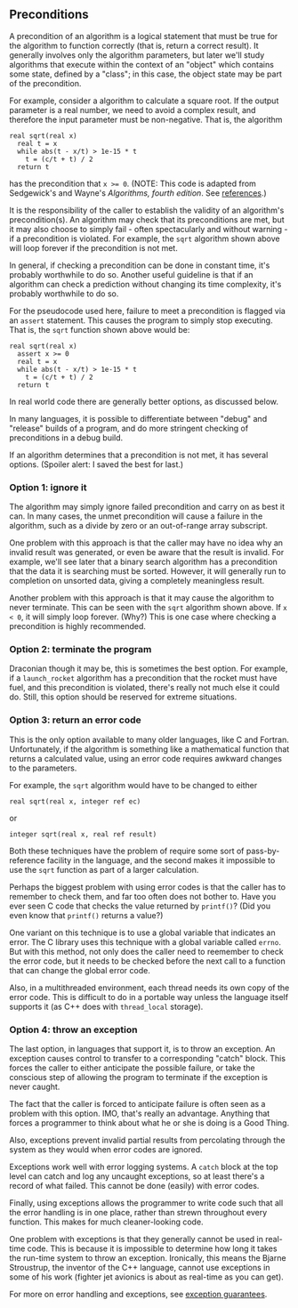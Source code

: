 ## Preconditions

A precondition of an algorithm is a logical statement
that must be true for the algorithm to
function correctly (that is, return a correct result).
It generally involves only the algorithm parameters,
but later we'll study algorithms that execute within
the context of an "object" which contains some state,
defined by a "class"; in this case,
the object state may be part of the precondition.

For example, consider a algorithm to calculate a square root.
If the output parameter is a real number,
we need to avoid a complex result,
and therefore the input parameter must be non-negative.
That is, the algorithm
```
real sqrt(real x)
  real t = x
  while abs(t - x/t) > 1e-15 * t
    t = (c/t + t) / 2
  return t
```
has the precondition that `x >= 0`.
(NOTE: This code is adapted
from Sedgewick's and Wayne's *Algorithms, fourth edition*.
See [references](References.md).)

It is the responsibility of the caller
to establish the validity of an algorithm's precondition(s).
An algorithm may check that its preconditions are met,
but it may also choose to simply
fail - often spectacularly and without warning -
if a precondition is violated.
For example, the `sqrt` algorithm shown above
will loop forever if the precondition is not met.

In general,
if checking a precondition can be done in constant time,
it's probably worthwhile to do so.
Another useful guideline is that if an algorithm
can check a prediction without changing its time
complexity, it's probably worthwhile to do so.

For the pseudocode used here,
failure to meet a precondition
is flagged via an ```assert``` statement.
This causes the program to simply stop executing.
That is, the ```sqrt``` function shown above would be:
```
real sqrt(real x)
  assert x >= 0
  real t = x
  while abs(t - x/t) > 1e-15 * t
    t = (c/t + t) / 2
  return t
```
In real world code there are generally better options,
as discussed below.

In many languages,
it is possible to differentiate between "debug"
and "release" builds of a program, and do more stringent
checking of preconditions in a debug build.

If an algorithm determines that a precondition is not met,
it has several options.
(Spoiler alert: I saved the best for last.)

### Option 1: ignore it
The algorithm may simply ignore failed precondition
and carry on as best it can.
In many cases, the unmet precondition will cause a failure
in the algorithm,
such as a divide by zero or an out-of-range array subscript.

One problem with this approach is that the caller may have
no idea why an invalid result was generated,
or even be aware that the result is invalid.
For example, we'll see later that a binary search algorithm
has a precondition that the data it is searching must be sorted.
However, it will generally run to completion on unsorted data,
giving a completely meaningless result.

Another problem with this approach is that it may cause
the algorithm to never terminate.
This can be seen
with the `sqrt` algorithm shown above.
If `x < 0`, it will simply loop forever.  (Why?)
This is one case where checking a precondition
is highly recommended.

### Option 2: terminate the program
Draconian though it may be, this is sometimes the best option.
For example, if a `launch_rocket` algorithm has a precondition
that the rocket must have fuel, and this precondition is violated,
there's really not much else it could do.
Still, this option should be reserved for extreme situations.

### Option 3: return an error code
This is the only option available to many older languages,
like C and Fortran.
Unfortunately, if the algorithm is something like a mathematical
function that returns a calculated value,
using an error code requires awkward changes to the parameters.

For example, the `sqrt` algorithm would have to be changed to either
```
real sqrt(real x, integer ref ec)
```
or
```
integer sqrt(real x, real ref result)
```
Both these techniques have the problem of require some sort
of pass-by-reference facility in the language,
and the second makes it impossible to use the `sqrt`
function as part of a larger calculation.

Perhaps the biggest problem with using error codes
is that the caller has to remember to check them,
and far too often does not bother to.
Have you ever seen C code that checks the value returned
by `printf()`?
(Did you even know that `printf()` returns a value?)

One variant on this technique is to use a global variable
that indicates an error.
The C library uses this technique with a global variable called `errno`.
But with this method,
not only does the caller need to reemember to check the error code,
but it needs to be checked before the next call to a function
that can change the global error code.

Also, in a multithreaded environment,
each thread needs its own copy of the error code.
This is difficult to do in a portable way
unless the language itself supports it
(as C++ does with `thread_local` storage).

### Option 4: throw an exception
The last option, in languages that support it,
is to throw an exception.
An exception causes control to transfer to a corresponding
"catch" block.
This forces the caller to either anticipate the
possible failure,
or take the conscious step of allowing the program
to terminate if the exception is never caught.

The fact that the caller is forced to anticipate failure
is often seen as a problem with this option.
IMO, that's really an advantage.
Anything that forces a programmer to think about
what he or she is doing is a Good Thing.

Also, exceptions prevent invalid partial results
from percolating through the system
as they would when error codes are ignored.

Exceptions work well with error logging systems.
A `catch` block at the top level can catch and log
any uncaught exceptions,
so at least there's a record of what failed.
This cannot be done (easily) with error codes.

Finally, using exceptions allows the programmer to write
code such that all the error handling is in one place,
rather than strewn throughout every function.
This makes for much cleaner-looking code.

One problem with exceptions is that they generally
cannot be used in real-time code.
This is because it is impossible to determine
how long it takes the run-time system to throw an exception.
Ironically, this means the Bjarne Stroustrup,
the inventor of the C++ language,
cannot use exceptions in some of his work
(fighter jet avionics is about as real-time
as you can get).

For more on error handling and exceptions,
see [exception guarantees](Exception-guarantees.md).

